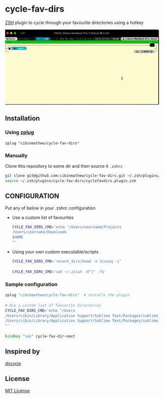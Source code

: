 # cycle-fav-dirs
[ZSH](https://www.zsh.org/) plugin to cycle through your favourite directories using a hotkey

![screenshot](https://github.com/cibinmathew/cycle-fav-dirs/blob/main/images/cycle-fav-dirs-demo.gif?raw=true)

## Installation

### Using [zplug](https://github.com/zplug/zplug)

```
zplug "cibinmathew/cycle-fav-dirs"
```

### Manually
Clone this repository to some dir and then source it `.zshrc`

```zsh
git clone git@github.com:cibinmathew/cycle-fav-dirs.git ~/.zsh/plugins/cycle-fav-dirs
source ~/.zsh/plugins/cycle-fav-dirs/cyclefavdirs.plugin.zsh
```

## CONFIGURATION
Put any of below in your .zshrc configuration
- Use a custom list of favourites
    ```zsh
    CYCLE_FAV_DIRS_CMD='echo "/Users/username/Projects
    /Users/username/Downloads
    $HOME
    "'
    ```
- Using your own custom executable/scripts
    ```zsh
    CYCLE_FAV_DIRS_CMD='recent_dirs|head -n 5|uniq -i'

    CYCLE_FAV_DIRS_CMD='cat ~/.z|cut -d"|" -f1'
    ```

### Sample configuration

```zsh
zplug "cibinmathew/cycle-fav-dirs"  # installs the plugin

# Use a custom list of favourite directories
CYCLE_FAV_DIRS_CMD='echo "/Users
/Users/cibin/Library/Application Support/Sublime Text/Packages/sublime_quickfix_list/images
/Users/cibin/Library/Application Support/Sublime Text/Packages/sublime_quickfix_list/tests
"'

bindkey "\es" cycle-fav-dir-next

```


## Inspired by
[dircycle](https://github.com/ohmyzsh/ohmyzsh/blob/master/plugins/dircycle/dircycle.plugin.zsh)



## License

[MIT License](LICENSE)
